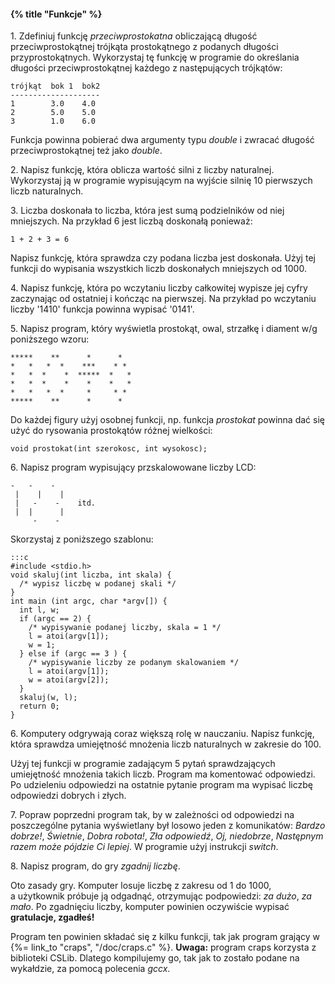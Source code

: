 #### {% title "Funkcje" %}

1\. Zdefiniuj funkcję *przeciwprostokatna* obliczającą długość
przeciwprostokątnej trójkąta prostokątnego z podanych długości
przyprostokątnych. Wykorzystaj tę funkcję w programie do określania
długości przeciwprostokątnej każdego z następujących trójkątów:

    trójkąt  bok 1  bok2
    --------------------
    1        3.0    4.0
    2        5.0    5.0
    3        1.0    6.0

Funkcja powinna pobierać dwa argumenty typu *double* i zwracać długość
przeciwprostokątnej też jako *double*.

2\. Napisz funkcję, która oblicza wartość silni z liczby
naturalnej. Wykorzystaj ją w programie wypisującym na wyjście
silnię 10 pierwszych liczb naturalnych.

3\. Liczba doskonała to liczba, która jest sumą podzielników od niej
mniejszych. Na przykład 6 jest liczbą doskonałą ponieważ:

    1 + 2 + 3 = 6

Napisz funkcję, która sprawdza czy podana liczba jest doskonała.  Użyj
tej funkcji do wypisania wszystkich liczb doskonałych mniejszych od
1000.

4\. Napisz funkcję, która po wczytaniu liczby całkowitej wypisze jej
cyfry zaczynając od ostatniej i kończąc na pierwszej.  Na przykład po
wczytaniu liczby '1410' funkcja powinna wypisać '0141'.

5\. Napisz program, który wyświetla prostokąt, owal, strzałkę
i diament w/g poniższego wzoru:

    *****    **      *      *
    *   *   *  *    ***    * *
    *   *  *    *  *****  *   *
    *   *  *    *    *    *   *
    *   *   *  *     *     * *
    *****    **      *      *

Do każdej figury użyj osobnej funkcji, np.
funkcja *prostokat* powinna dać się użyć do rysowania
prostokątów różnej wielkości:

    void prostokat(int szerokosc, int wysokosc);

6\. Napisz program wypisujący przskalowowane liczby LCD:

    -   -    -
     |    |    |
     |   -    -    itd.
     |  |      |
         -    -

Skorzystaj z poniższego szablonu:

    :::c
    #include <stdio.h>
    void skaluj(int liczba, int skala) {
      /* wypisz liczbę w podanej skali */
    }
    int main (int argc, char *argv[]) {
      int l, w;
      if (argc == 2) {
        /* wypisywanie podanej liczby, skala = 1 */
        l = atoi(argv[1]);
        w = 1;
      } else if (argc == 3 ) {
        /* wypisywanie liczby ze podanym skalowaniem */
        l = atoi(argv[1]);
        w = atoi(argv[2]);
      }
      skaluj(w, l);
      return 0;
    }

6\. Komputery odgrywają coraz większą rolę w nauczaniu. Napisz
funkcję, która sprawdza umiejętność mnożenia liczb naturalnych
w zakresie do 100.

Użyj tej funkcji w programie zadającym 5 pytań sprawdzających
umiejętność mnożenia takich liczb. Program ma komentować
odpowiedzi. Po udzieleniu odpowiedzi na ostatnie pytanie
program ma wypisać liczbę odpowiedzi dobrych i złych.

7\. Popraw poprzedni program tak, by w zależności od odpowiedzi na
poszczególne pytania wyświetlany był losowo jeden z komunikatów:
*Bardzo dobrze!*, *Świetnie*, *Dobra robota!*,
*Zła odpowiedź*, *Oj, niedobrze*, *Następnym razem
może pójdzie Ci lepiej*. W programie użyj instrukcji
*switch*.

8\. Napisz program, do gry *zgadnij liczbę*.

Oto zasady gry.
Komputer losuje liczbę z zakresu od 1 do 1000, a użytkownik próbuje ją
odgadnąć, otrzymując podpowiedzi: *za dużo*, *za mało*. Po
zgadnięciu liczby, komputer powinien oczywiście wypisać **gratulacje,
zgadłeś!**

Program ten powinien składać się z kilku funkcji, tak jak program
grający w {%= link_to "craps", "/doc/craps.c" %}.
**Uwaga:**
program craps korzysta z biblioteki CSLib. Dlatego kompilujemy go, tak
jak to zostało podane na wykałdzie, za pomocą polecenia *gccx*.
